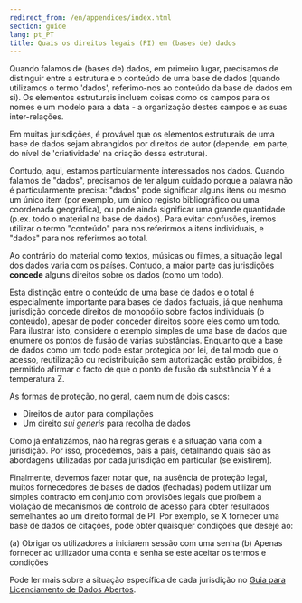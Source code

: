 ```yaml
---
redirect_from: /en/appendices/index.html
section: guide
lang: pt_PT
title: Quais os direitos legais (PI) em (bases de) dados
---
```


Quando falamos de (bases de) dados, em primeiro lugar, precisamos de distinguir entre a estrutura e o conteúdo de uma base de dados (quando utilizamos o termo 'dados', referimo-nos ao conteúdo da base de dados em si). Os elementos estruturais incluem coisas como os campos para os nomes e um modelo para a data - a organização destes campos e as suas inter-relações.

Em muitas jurisdições, é provável que os elementos estruturais de uma base de dados sejam abrangidos por direitos de autor (depende, em parte, do nível de 'criatividade' na criação dessa estrutura).

Contudo, aqui, estamos particularmente interessados nos dados. Quando falamos de "dados", precisamos de ter algum cuidado porque a palavra não é particularmente precisa: "dados" pode significar alguns itens ou mesmo um único item (por exemplo, um único registo bibliográfico ou uma coordenada geográfica), ou pode ainda significar uma grande quantidade (p.ex. todo o material na base de dados). Para evitar confusões, iremos utilizar o termo "conteúdo" para nos referirmos a itens individuais, e "dados" para nos referirmos ao total.

Ao contrário do material como textos, músicas ou filmes, a situação legal dos dados varia com os países. Contudo, a maior parte das jurisdições **concede** alguns direitos sobre os dados (como um todo).

Esta distinção entre o conteúdo de uma base de dados e o total é especialmente importante para bases de dados factuais, já que nenhuma jurisdição concede direitos de monopólio sobre factos individuais (o conteúdo), apesar de poder conceder direitos sobre eles como um todo. Para ilustrar isto, considere o exemplo simples de uma base de dados que enumere os pontos de fusão de várias substâncias. Enquanto que a base de dados como um todo pode estar protegida por lei, de tal modo que o acesso, reutilização ou redistribuição sem autorização estão proibidos, é permitido afirmar o facto de que o ponto de fusão da substância Y é a temperatura Z.

As formas de proteção, no geral, caem num de dois casos:

-   Direitos de autor para compilações
-   Um direito *sui generis* para recolha de dados

Como já enfatizámos, não há regras gerais e a situação varia com a jurisdição. Por isso, procedemos, país a país, detalhando quais são as abordagens utilizadas por cada jurisdição em particular (se existirem).

Finalmente, devemos fazer notar que, na ausência de proteção legal, muitos fornecedores de bases de dados (fechadas) podem utilizar um simples contracto em conjunto com provisões legais que proíbem a violação de mecanismos de controlo de acesso para obter resultados semelhantes ao um direito formal de PI. Por exemplo, se X fornecer uma base de dados de citações, pode obter quaisquer condições que deseje ao:

(a) Obrigar os utilizadores a iniciarem sessão com uma senha
(b) Apenas fornecer ao utilizador uma conta e senha se este aceitar os termos e condições

Pode ler mais sobre a situação específica de cada jurisdição no [Guia para Licenciamento de Dados Abertos](http://opendefinition.org/guide/data/).
